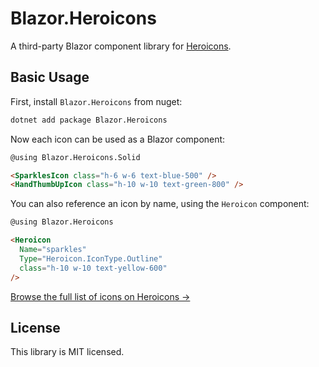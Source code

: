 # Blazor.Heroicons

A third-party Blazor component library for [Heroicons](https://heroicons.com).

## Basic Usage

First, install `Blazor.Heroicons` from nuget:

```sh
dotnet add package Blazor.Heroicons
```

Now each icon can be used as a Blazor component:

```html
@using Blazor.Heroicons.Solid

<SparklesIcon class="h-6 w-6 text-blue-500" />
<HandThumbUpIcon class="h-10 w-10 text-green-800" />
```

You can also reference an icon by name, using the `Heroicon` component:

```html
@using Blazor.Heroicons

<Heroicon
  Name="sparkles"
  Type="Heroicon.IconType.Outline"
  class="h-10 w-10 text-yellow-600"
/>
```

[Browse the full list of icons on Heroicons &rarr;](https://heroicons.com)

## License

This library is MIT licensed.
